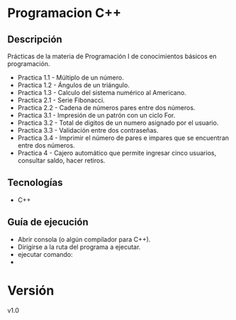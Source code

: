 # Programacion C++

## Descripción
Prácticas de la materia de Programación I de conocimientos básicos en programación.
- Practica 1.1 - Múltiplo de un número.
- Practica 1.2 - Ángulos de un triángulo.
- Practica 1.3 - Calculo del sistema numérico al Americano.
- Practica 2.1 - Serie Fibonacci.
- Practica 2.2 - Cadena de números pares entre dos números.
- Practica 3.1 - Impresión de un patrón con un ciclo For.
- Practica 3.2 - Total de digitos de un numero asignado por el usuario.
- Practica 3.3 - Validación entre dos contraseñas.
- Practica 3.4 - Imprimir el número de pares e impares que se encuentran entre dos números.
- Practica 4   - Cajero automático que permite ingresar cinco usuarios, consultar saldo, hacer retiros.

## Tecnologías
- C++

## Guía de ejecución
- Abrir consola (o algún compilador para C++).
- Dirigirse a la ruta del programa a ejecutar.
- ejecutar comando:
- 

# Versión 
v1.0
